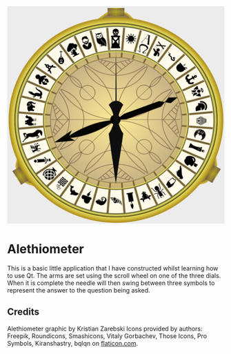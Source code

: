 ![alethiometer](https://raw.githubusercontent.com/artemis-beta/Alethiometer/master/alethiometer.png)

# Alethiometer
This is a basic little application that I have constructed whilst learning how to use Qt. The arms are set using the scroll wheel on one of the three dials. When it is complete the needle will then swing between three symbols to represent the answer to the question being asked.

## Credits

Alethiometer graphic by Kristian Zarebski
Icons provided by authors: Freepik, Roundicons, Smashicons, Vitaly Gorbachev, Those Icons, Pro Symbols, Kiranshastry, bqlqn on [flaticon.com](https://www.flaticon.com).
